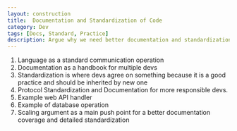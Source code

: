 ```yaml
---
layout: construction
title:  Documentation and Standardization of Code 
category: Dev
tags: [Docs, Standard, Practice]
description: Argue why we need better documentation and standardization of code before scaling up devs team
---
```


1. Language as a standard communication operation
2. Documentation as a handbook for multiple devs
3. Standardization is where devs agree on something because it is a good practice and should be inherited by new one
4. Protocol Standardization and Documentation for more responsible devs.
5. Example web API handler
6. Example of database operation
7. Scaling argument as a main push point for a better documentation coverage and detailed standardization

